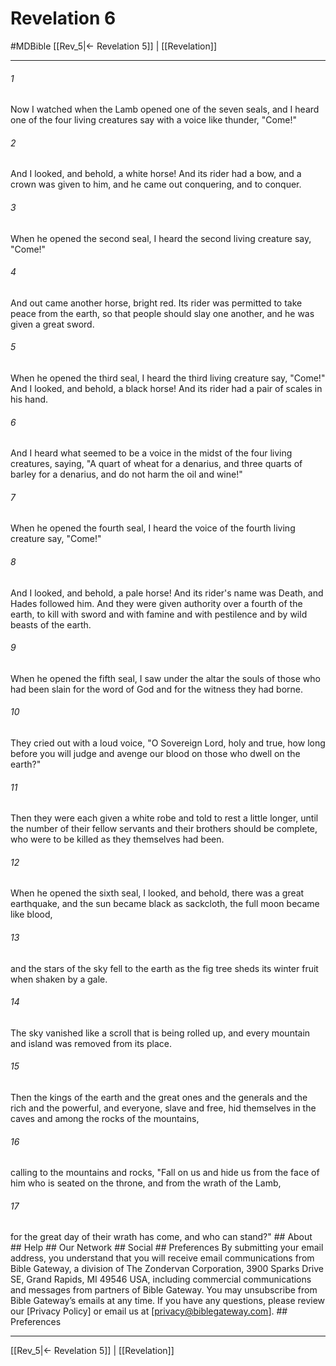 # Revelation 6
#MDBible
[[Rev_5|← Revelation 5]] | [[Revelation]]

***


###### 1 
Now I watched when the Lamb opened one of the seven seals, and I heard one of the four living creatures say with a voice like thunder, "Come!" 

###### 2 
And I looked, and behold, a white horse! And its rider had a bow, and a crown was given to him, and he came out conquering, and to conquer. 

###### 3 
When he opened the second seal, I heard the second living creature say, "Come!" 

###### 4 
And out came another horse, bright red. Its rider was permitted to take peace from the earth, so that people should slay one another, and he was given a great sword. 

###### 5 
When he opened the third seal, I heard the third living creature say, "Come!" And I looked, and behold, a black horse! And its rider had a pair of scales in his hand. 

###### 6 
And I heard what seemed to be a voice in the midst of the four living creatures, saying, "A quart of wheat for a denarius, and three quarts of barley for a denarius, and do not harm the oil and wine!" 

###### 7 
When he opened the fourth seal, I heard the voice of the fourth living creature say, "Come!" 

###### 8 
And I looked, and behold, a pale horse! And its rider's name was Death, and Hades followed him. And they were given authority over a fourth of the earth, to kill with sword and with famine and with pestilence and by wild beasts of the earth. 

###### 9 
When he opened the fifth seal, I saw under the altar the souls of those who had been slain for the word of God and for the witness they had borne. 

###### 10 
They cried out with a loud voice, "O Sovereign Lord, holy and true, how long before you will judge and avenge our blood on those who dwell on the earth?" 

###### 11 
Then they were each given a white robe and told to rest a little longer, until the number of their fellow servants and their brothers should be complete, who were to be killed as they themselves had been. 

###### 12 
When he opened the sixth seal, I looked, and behold, there was a great earthquake, and the sun became black as sackcloth, the full moon became like blood, 

###### 13 
and the stars of the sky fell to the earth as the fig tree sheds its winter fruit when shaken by a gale. 

###### 14 
The sky vanished like a scroll that is being rolled up, and every mountain and island was removed from its place. 

###### 15 
Then the kings of the earth and the great ones and the generals and the rich and the powerful, and everyone, slave and free, hid themselves in the caves and among the rocks of the mountains, 

###### 16 
calling to the mountains and rocks, "Fall on us and hide us from the face of him who is seated on the throne, and from the wrath of the Lamb, 

###### 17 
for the great day of their wrath has come, and who can stand?" ## About ## Help ## Our Network ## Social ## Preferences By submitting your email address, you understand that you will receive email communications from Bible Gateway, a division of The Zondervan Corporation, 3900 Sparks Drive SE, Grand Rapids, MI 49546 USA, including commercial communications and messages from partners of Bible Gateway. You may unsubscribe from Bible Gateway&rsquo;s emails at any time. If you have any questions, please review our [Privacy Policy] or email us at [privacy@biblegateway.com]. ## Preferences

***

[[Rev_5|← Revelation 5]] | [[Revelation]]
